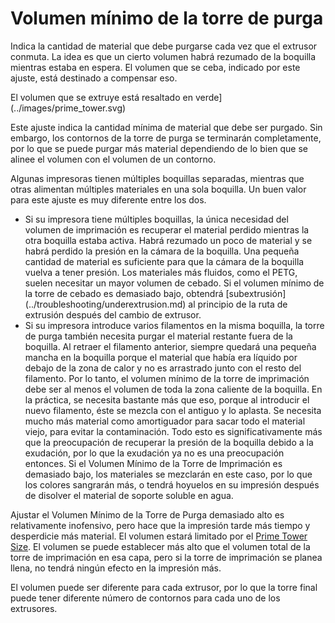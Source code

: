 Volumen mínimo de la torre de purga
====
Indica la cantidad de material que debe purgarse cada vez que el extrusor conmuta. La idea es que un cierto volumen habrá rezumado de la boquilla mientras estaba en espera. El volumen que se ceba, indicado por este ajuste, está destinado a compensar eso.

El volumen que se extruye está resaltado en verde](../images/prime_tower.svg)

Este ajuste indica la cantidad mínima de material que debe ser purgado. Sin embargo, los contornos de la torre de purga se terminarán completamente, por lo que se puede purgar más material dependiendo de lo bien que se alinee el volumen con el volumen de un contorno.

Algunas impresoras tienen múltiples boquillas separadas, mientras que otras alimentan múltiples materiales en una sola boquilla. Un buen valor para este ajuste es muy diferente entre los dos.
* Si su impresora tiene múltiples boquillas, la única necesidad del volumen de imprimación es recuperar el material perdido mientras la otra boquilla estaba activa. Habrá rezumado un poco de material y se habrá perdido la presión en la cámara de la boquilla. Una pequeña cantidad de material es suficiente para que la cámara de la boquilla vuelva a tener presión. Los materiales más fluidos, como el PETG, suelen necesitar un mayor volumen de cebado. Si el volumen mínimo de la torre de cebado es demasiado bajo, obtendrá [subextrusión] (../troubleshooting/underextrusion.md) al principio de la ruta de extrusión después del cambio de extrusor.
* Si su impresora introduce varios filamentos en la misma boquilla, la torre de purga también necesita purgar el material restante fuera de la boquilla. Al retraer el filamento anterior, siempre quedará una pequeña mancha en la boquilla porque el material que había era líquido por debajo de la zona de calor y no es arrastrado junto con el resto del filamento. Por lo tanto, el volumen mínimo de la torre de imprimación debe ser al menos el volumen de toda la zona caliente de la boquilla. En la práctica, se necesita bastante más que eso, porque al introducir el nuevo filamento, éste se mezcla con el antiguo y lo aplasta. Se necesita mucho más material como amortiguador para sacar todo el material viejo, para evitar la contaminación. Todo esto es significativamente más que la preocupación de recuperar la presión de la boquilla debido a la exudación, por lo que la exudación ya no es una preocupación entonces. Si el Volumen Mínimo de la Torre de Imprimación es demasiado bajo, los materiales se mezclarán en este caso, por lo que los colores sangrarán más, o tendrá hoyuelos en su impresión después de disolver el material de soporte soluble en agua.

Ajustar el Volumen Mínimo de la Torre de Purga demasiado alto es relativamente inofensivo, pero hace que la impresión tarde más tiempo y desperdicie más material. El volumen estará limitado por el [Prime Tower Size](prime_tower_size.md). El volumen se puede establecer más alto que el volumen total de la torre de imprimación en esa capa, pero si la torre de imprimación se planea llena, no tendrá ningún efecto en la impresión más.

El volumen puede ser diferente para cada extrusor, por lo que la torre final puede tener diferente número de contornos para cada uno de los extrusores.
